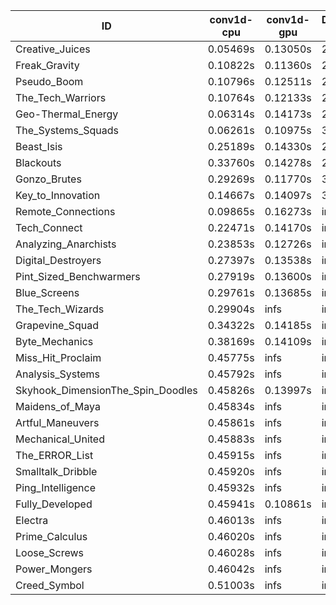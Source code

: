 |ID|conv1d-cpu|conv1d-gpu|DWSPConv2D-gpu|gemm-gpu|avg|
|-|-|-|-|-|-|
|Creative_Juices|0.05469s|0.13050s|2.78774s|1.69889s|1.16795s|
|Freak_Gravity|0.10822s|0.11360s|2.85678s|1.74760s|1.20655s|
|Pseudo_Boom|0.10796s|0.12511s|2.85391s|1.75154s|1.20963s|
|The_Tech_Warriors|0.10764s|0.12133s|2.85913s|1.75959s|1.21192s|
|Geo-Thermal_Energy|0.06314s|0.14173s|2.83813s|1.88924s|1.23306s|
|The_Systems_Squads|0.06261s|0.10975s|3.02947s|1.82369s|1.25638s|
|Beast_Isis|0.25189s|0.14330s|2.86814s|1.92764s|1.29774s|
|Blackouts|0.33760s|0.14278s|2.88640s|1.89877s|1.31639s|
|Gonzo_Brutes|0.29269s|0.11770s|3.03392s|1.82360s|1.31698s|
|Key_to_Innovation|0.14667s|0.14097s|3.04433s|2.12949s|1.36537s|
|Remote_Connections|0.09865s|0.16273s|infs|4.46066s|infs|
|Tech_Connect|0.22471s|0.14170s|infs|1.91964s|infs|
|Analyzing_Anarchists|0.23853s|0.12726s|infs|2.53191s|infs|
|Digital_Destroyers|0.27397s|0.13538s|infs|1.97016s|infs|
|Pint_Sized_Benchwarmers|0.27919s|0.13600s|infs|1.78691s|infs|
|Blue_Screens|0.29761s|0.13685s|infs|2.58370s|infs|
|The_Tech_Wizards|0.29904s|infs|infs|4.48658s|infs|
|Grapevine_Squad|0.34322s|0.14185s|infs|2.49308s|infs|
|Byte_Mechanics|0.38169s|0.14109s|infs|4.48961s|infs|
|Miss_Hit_Proclaim|0.45775s|infs|infs|4.43335s|infs|
|Analysis_Systems|0.45792s|infs|infs|4.48047s|infs|
|Skyhook_DimensionThe_Spin_Doodles|0.45826s|0.13997s|infs|infs|infs|
|Maidens_of_Maya|0.45834s|infs|infs|4.48613s|infs|
|Artful_Maneuvers|0.45861s|infs|infs|4.44085s|infs|
|Mechanical_United|0.45883s|infs|infs|4.47880s|infs|
|The_ERROR_List|0.45915s|infs|infs|4.44406s|infs|
|Smalltalk_Dribble|0.45920s|infs|infs|4.41582s|infs|
|Ping_Intelligence|0.45932s|infs|infs|4.48611s|infs|
|Fully_Developed|0.45941s|0.10861s|infs|4.43653s|infs|
|Electra|0.46013s|infs|infs|4.48740s|infs|
|Prime_Calculus|0.46020s|infs|infs|4.42448s|infs|
|Loose_Screws|0.46028s|infs|infs|4.43447s|infs|
|Power_Mongers|0.46042s|infs|infs|4.45869s|infs|
|Creed_Symbol|0.51003s|infs|infs|4.42545s|infs|
